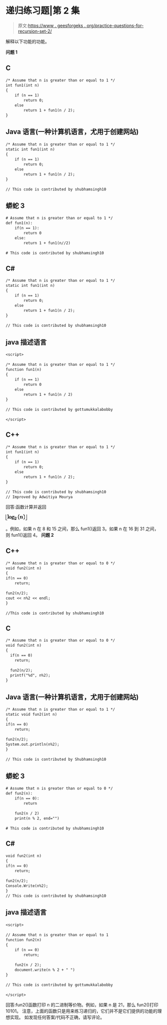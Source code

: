 # 递归练习题|第 2 集

> 原文:[https://www . geesforgeks . org/practice-questions-for-recursion-set-2/](https://www.geeksforgeeks.org/practice-questions-for-recursion-set-2/)

解释以下功能的功能。

**问题 1**

## C

```
/* Assume that n is greater than or equal to 1 */
int fun1(int n)
{
    if (n == 1)
        return 0;
    else
        return 1 + fun1(n / 2);
}
```

## Java 语言(一种计算机语言，尤用于创建网站)

```
/* Assume that n is greater than or equal to 1 */
static int fun1(int n)
{
    if (n == 1)
        return 0;
    else
        return 1 + fun1(n / 2);
}

// This code is contributed by shubhamsingh10
```

## 蟒蛇 3

```
# Assume that n is greater than or equal to 1 */
def fun1(n):
    if(n == 1):
        return 0
    else:
        return 1 + fun1(n//2)

# This code is contributed by shubhamsingh10
```

## C#

```
/* Assume that n is greater than or equal to 1 */
static int fun1(int n)
{
    if (n == 1)
        return 0;
    else
        return 1 + fun1(n / 2);
}

// This code is contributed by shubhamsingh10
```

## java 描述语言

```
<script>

/* Assume that n is greater than or equal to 1 */
function fun1(n)
{
    if (n == 1)
        return 0
    else
        return 1 + fun1(n / 2)
}

// This code is contributed by gottumukkalabobby

</script>
```

## C++

```
/* Assume that n is greater than or equal to 1 */
int fun1(int n)
{
    if (n == 1)
        return 0;
    else
        return 1 + fun1(n / 2);
}

// This code is contributed by shubhamsingh10
// Improved by Adwitiya Mourya
```

回答:函数计算并返回

![log2floor](img/df370890d8deebcf04c7ecac155b8f85.png)

。例如，如果 n 在 8 和 15 之间，那么 fun1()返回 3。如果 n 在 16 到 31 之间，则 fun1()返回 4。
**问题 2**

## C++

```
/* Assume that n is greater than or equal to 0 */
void fun2(int n)
{
if(n == 0)
    return;

fun2(n/2);
cout << n%2 << endl;
}

//This code is contributed by shubhamsingh10
```

## C

```
/* Assume that n is greater than or equal to 0 */
void fun2(int n)
{
  if(n == 0)
    return;

  fun2(n/2);
  printf("%d", n%2);
} 
```

## Java 语言(一种计算机语言，尤用于创建网站)

```
/* Assume that n is greater than or equal to 1 */
static void fun2(int n)
{
if(n == 0)
    return;

fun2(n/2);
System.out.println(n%2);
}

// This code is contributed by Shubhamsingh10
```

## 蟒蛇 3

```
# Assume that n is greater than or equal to 0 */
def fun2(n):
    if(n == 0):
        return

    fun2(n / 2)
    print(n % 2, end="")

# This code is contributed by shubhamsingh10
```

## C#

```
void fun2(int n)
{
if(n == 0)
    return;

fun2(n/2);
Console.Write(n%2);
}
// This code is contributed by shubhamsingh10
```

## java 描述语言

```
<script>

// Assume that n is greater than or equal to 1
function fun2(n)
{
    if (n == 0)
        return;

    fun2(n / 2);
    document.write(n % 2 + " ")
}

// This code is contributed by gottumukkalabobby

</script>
```

回答:fun2()函数打印 n 的二进制等价物。例如，如果 n 是 21，那么 fun2()打印 10101。
注意，上面的函数只是用来练习递归的，它们并不是它们提供的功能的理想实现。
如发现任何答案/代码不正确，请写评论。